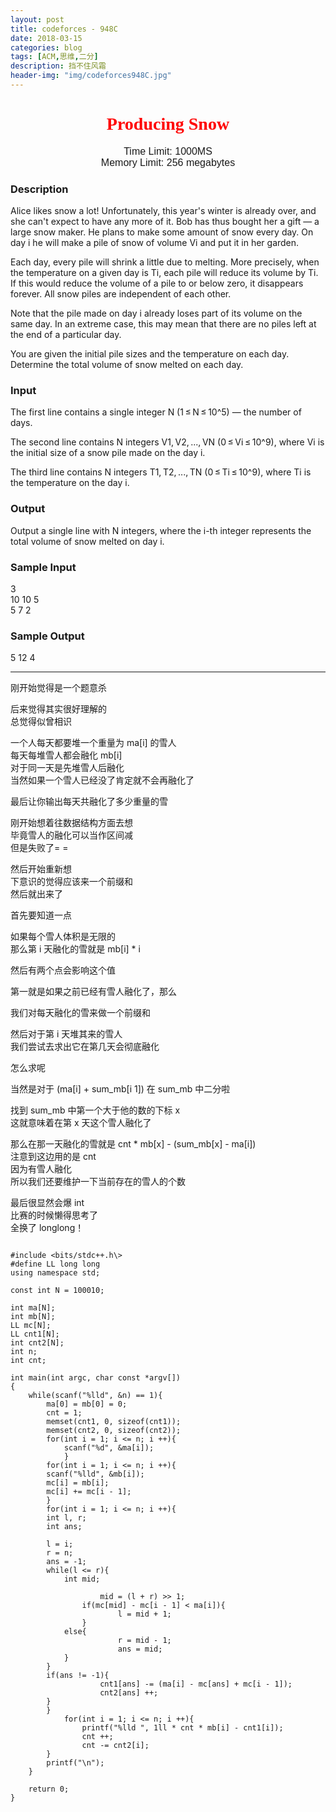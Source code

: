 ```yaml
---
layout: post
title: codeforces - 948C
date: 2018-03-15
categories: blog
tags: [ACM,思维,二分]
description: 挡不住风霜
header-img: "img/codeforces948C.jpg"
---
```





<center><h1><font face="verdana" color="red"> Producing Snow </font></h1></center>

<center><font size="3" face="arial"> Time Limit: 1000MS </font></center>	 
<center><font size="3" face="arial"> Memory Limit: 256 megabytes </font></center>	 	



### Description

Alice likes snow a lot! Unfortunately, this year's winter is already over, and she can't expect to have any more of it. Bob has thus bought her a gift — a large snow maker. He plans to make some amount of snow every day. On day i he will make a pile of snow of volume Vi and put it in her garden.

Each day, every pile will shrink a little due to melting. More precisely, when the temperature on a given day is Ti, each pile will reduce its volume by Ti. If this would reduce the volume of a pile to or below zero, it disappears forever. All snow piles are independent of each other.

Note that the pile made on day i already loses part of its volume on the same day. In an extreme case, this may mean that there are no piles left at the end of a particular day.

You are given the initial pile sizes and the temperature on each day. Determine the total volume of snow melted on each day.

### Input

The first line contains a single integer N (1 ≤ N ≤ 10^5) — the number of days.

The second line contains N integers V1, V2, ..., VN (0 ≤ Vi ≤ 10^9), where Vi is the initial size of a snow pile made on the day i.

The third line contains N integers T1, T2, ..., TN (0 ≤ Ti ≤ 10^9), where Ti is the temperature on the day i.

### Output

Output a single line with N integers, where the i-th integer represents the total volume of snow melted on day i.

### Sample Input

3<br>
10 10 5<br>
5 7 2<br>

### Sample Output

5 12 4<br>



***
刚开始觉得是一个题意杀<br>

后来觉得其实很好理解的<br>
总觉得似曾相识<br>

一个人每天都要堆一个重量为 ma[i] 的雪人<br>
每天每堆雪人都会融化 mb[i]<br>
对于同一天是先堆雪人后融化<br>
当然如果一个雪人已经没了肯定就不会再融化了<br>

最后让你输出每天共融化了多少重量的雪<br>

刚开始想着往数据结构方面去想<br>
毕竟雪人的融化可以当作区间减<br>
但是失败了= =<br>

然后开始重新想<br>
下意识的觉得应该来一个前缀和<br>
然后就出来了<br>

首先要知道一点<br>

如果每个雪人体积是无限的<br>
那么第 i 天融化的雪就是 mb[i] * i<br>

然后有两个点会影响这个值

第一就是如果之前已经有雪人融化了，那么

我们对每天融化的雪来做一个前缀和<br>

然后对于第 i 天堆其来的雪人<br>
我们尝试去求出它在第几天会彻底融化<br>

怎么求呢<br>

当然是对于 (ma[i] + sum_mb[i  1]) 在 sum_mb 中二分啦<br>

找到 sum_mb 中第一个大于他的数的下标 x<br>
这就意味着在第 x 天这个雪人融化了<br>

那么在那一天融化的雪就是 cnt * mb[x] - (sum_mb[x] - ma[i])<br>
注意到这边用的是 cnt<br>
因为有雪人融化<br>
所以我们还要维护一下当前存在的雪人的个数<br>

最后很显然会爆 int<br>
比赛的时候懒得思考了<br>
全换了 longlong！<br>


<pre><code>
#include &lt;bits/stdc++.h\&gt;
#define LL long long
using namespace std;

const int N = 100010;

int ma[N];
int mb[N];
LL mc[N];
LL cnt1[N];
int cnt2[N];
int n;
int cnt;

int main(int argc, char const *argv[])
{
	while(scanf("%lld", &n) == 1){
	    ma[0] = mb[0] = 0;
	    cnt = 1;
	    memset(cnt1, 0, sizeof(cnt1));
	    memset(cnt2, 0, sizeof(cnt2));
	    for(int i = 1; i <= n; i ++){
	    	scanf("%d", &ma[i]);
    	    }
	    for(int i = 1; i <= n; i ++){
		scanf("%lld", &mb[i]);
		mc[i] = mb[i];
		mc[i] += mc[i - 1];
	    }
	    for(int i = 1; i <= n; i ++){
		int l, r;
		int ans;

		l = i;
		r = n;
		ans = -1;
		while(l <= r){
		    int mid;

                    mid = (l + r) >> 1;
	     	    if(mc[mid] - mc[i - 1] < ma[i]){
                        l = mid + 1;
	    	    }
		    else{
                        r = mid - 1;
                        ans = mid;
	  	    }
		}
		if(ans != -1){
                    cnt1[ans] -= (ma[i] - mc[ans] + mc[i - 1]);
                    cnt2[ans] ++;
		}
	    }
    	    for(int i = 1; i <= n; i ++){
                printf("%lld ", 1ll * cnt * mb[i] - cnt1[i]);
                cnt ++;
                cnt -= cnt2[i];
	    }
	    printf("\n");
	}

	return 0;
}
